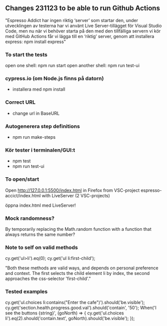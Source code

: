 ## Changes 231123 to be able to run Github Actions
"Espresso Addict har ingen riktig ‘server’ som startar den, under utvecklingen av testerna har vi använt Live Server-tillägget för Visual Studio Code, men nu när vi behöver starta på den med den tillfälliga servern vi kör med GitHub Actions får vi lägga till en ‘riktig’ server, genom att installera express: npm install express"

### To start the tests
open one shell: npm run start
open another shell: npm run test-ui



### cypress.io (om Node.js finns på datorn)
- installera med npm install

### Correct URL
- change url in BaseURL

### Autogenerera step definitions
- npm run make-steps

### Kör tester i terminalen/GUI:t
- npm test
- npm run test-ui

### To open/start
Open http://127.0.0.1:5500/index.html in Firefox from 
VSC-project espresso-accict/index.html with LiveServer
(2 VSC-projects)

öppna index.html med LiveServer!

### Mock randomness?
By temporarily replacing the Math.random function with a function that always returns the same number? 


### Note to self on valid methods
cy.get('ul>li').eq(0);
cy.get('ul li:first-child');

"Both these methods are valid ways, and depends on personal preference and context. The first selects the child element li by index, the second approaches the css-selector 'first-child'." 

### Tested examples
cy.get('ul.choices li:contains("Enter the cafe")').should('be.visible');
cy.get('section.health.progress.good.val').should('contain', '50');
When('I see the buttons {string}', (goNorth) => {
  cy.get('ul.choices li').eq(2).should('contain.text', goNorth).should('be.visible');
});
